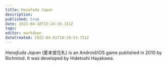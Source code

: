 ```yaml
---
title: Hanafuda Japan
description: 
published: true
date: 2022-04-10T15:24:10.151Z
tags: 
editor: markdown
dateCreated: 2022-04-01T18:10:53.751Z
---
```


_Hanafuda Japan_ (<span lang='ja'>愛本堂花札</span>) is an Android/iOS game published in 2010 by Richmind.
It was developed by Hidetoshi Hayakawa.

